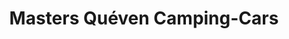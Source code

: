 ---
title: "Masters Quéven Camping-Cars"
url: /queven/masters-queven-camping-cars/
shop: Wohnwagen
---
